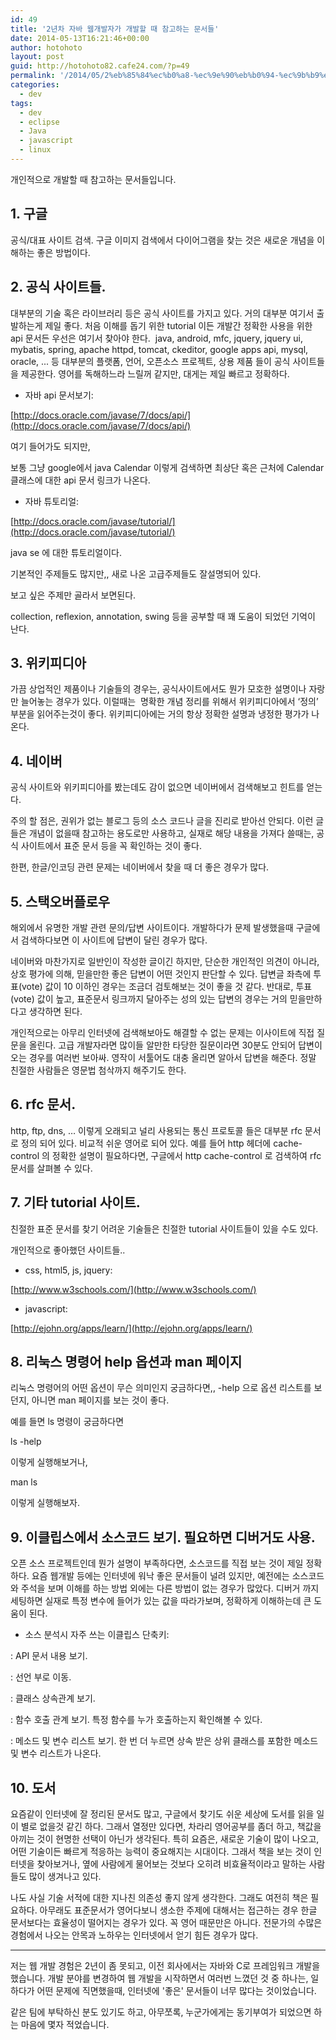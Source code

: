 ```yaml
---
id: 49
title: '2년차 자바 웹개발자가 개발할 때 참고하는 문서들'
date: 2014-05-13T16:21:46+00:00
author: hotohoto
layout: post
guid: http://hotohoto82.cafe24.com/?p=49
permalink: '/2014/05/2%eb%85%84%ec%b0%a8-%ec%9e%90%eb%b0%94-%ec%9b%b9%ea%b0%9c%eb%b0%9c%ec%9e%90%ea%b0%80-%ea%b0%9c%eb%b0%9c%ed%95%a0-%eb%95%8c-%ec%b0%b8%ea%b3%a0%ed%95%98%eb%8a%94-%eb%ac%b8%ec%84%9c%eb%93%a4/'
categories:
  - dev
tags:
  - dev
  - eclipse
  - Java
  - javascript
  - linux
---
```

개인적으로 개발할 때 참고하는 문서들입니다.

## 1. 구글

공식/대표 사이트 검색. 구글 이미지 검색에서 다이어그램을 찾는 것은 새로운 개념을 이해하는 좋은 방법이다.

## 2. 공식 사이트들.

대부분의 기술 혹은 라이브러리 등은 공식 사이트를 가지고 있다. 거의 대부분 여기서 출발하는게 제일 좋다. 처음 이해를 돕기 위한 tutorial 이든 개발간 정확한 사용을 위한 api 문서든 우선은 여기서 찾아야 한다.  java, android, mfc, jquery, jquery ui, mybatis, spring, apache httpd, tomcat, ckeditor, google apps api, mysql, oracle, ... 등 대부분의 플랫폼, 언어, 오픈소스 프로젝트, 상용 제품 들이 공식 사이트들을 제공한다. 영어를 독해하느라 느릴꺼 같지만, 대게는 제일 빠르고 정확하다.

* 자바 api 문서보기:

[http://docs.oracle.com/javase/7/docs/api/](http://docs.oracle.com/javase/7/docs/api/)

여기 들어가도 되지만,

보통 그냥 google에서 java Calendar 이렇게 검색하면 최상단 혹은 근처에 Calendar 클래스에 대한 api 문서 링크가 나온다.

* 자바 튜토리얼:

[http://docs.oracle.com/javase/tutorial/](http://docs.oracle.com/javase/tutorial/)

java se 에 대한 튜토리얼이다.

기본적인 주제들도 많지만,, 새로 나온 고급주제들도 잘설명되어 있다.

보고 싶은 주제만 골라서 보면된다.

collection, reflexion, annotation, swing 등을 공부할 때 꽤 도움이 되었던 기억이 난다.

## 3. 위키피디아

가끔 상업적인 제품이나 기술들의 경우는, 공식사이트에서도 뭔가 모호한 설명이나 자랑만 늘어놓는 경우가 있다. 이럴때는  명확한 개념 정리를 위해서 위키피디아에서 ‘정의’ 부분을 읽어주는것이 좋다. 위키피디아에는 거의 항상 정확한 설명과 냉정한 평가가 나온다.

## 4. 네이버

공식 사이트와 위키피디아를 봤는데도 감이 없으면 네이버에서 검색해보고 힌트를 얻는다.

주의 할 점은, 권위가 없는 블로그 등의 소스 코드나 글을 진리로 받아선 안되다. 이런 글들은 개념이 없을때 참고하는 용도로만 사용하고, 실재로 해당 내용을 가져다 쓸때는, 공식 사이트에서 표준 문서 등을 꼭 확인하는 것이 좋다.

한편, 한글/인코딩 관련 문제는 네이버에서 찾을 때 더 좋은 경우가 많다.

## 5. 스택오버플로우

해외에서 유명한 개발 관련 문의/답변 사이트이다. 개발하다가 문제 발생했을때 구글에서 검색하다보면 이 사이트에 답변이 달린 경우가 많다.

네이버와 마찬가지로 일반인이 작성한 글이긴 하지만, 단순한 개인적인 의견이 아니라, 상호 평가에 의해, 믿을만한 좋은 답변이 어떤 것인지 판단할 수 있다. 답변글 좌측에 투표(vote) 값이 10 이하인 경우는 조금더 검토해보는 것이 좋을 것 같다. 반대로, 투표(vote) 값이 높고, 표준문서 링크까지 달아주는 성의 있는 답변의 경우는 거의 믿을만하다고 생각하면 된다.

개인적으로는 아무리 인터넷에 검색해보아도 해결할 수 없는 문제는 이사이트에 직접 질문을 올린다. 고급 개발자라면 많이들 알만한 타당한 질문이라면 30분도 안되어 답변이 오는 경우를 여러번 보아싸. 영작이 서툴어도 대충 올리면 알아서 답변을 해준다. 정말 친절한 사람들은 영문법 첨삭까지 해주기도 한다.

## 6. rfc 문서.

http, ftp, dns, … 이렇게 오래되고 널리 사용되는 통신 프로토콜 들은 대부분 rfc 문서로 정의 되어 있다. 비교적 쉬운 영어로 되어 있다. 예를 들어 http 헤더에 cache-control 의 정확한 설명이 필요하다면, 구글에서 http cache-control 로 검색하여 rfc 문서를 살펴볼 수 있다.

## 7. 기타 tutorial 사이트.

친절한 표준 문서를 찾기 어려운 기술들은 친절한 tutorial 사이트들이 있을 수도 있다.

개인적으로 좋아했던 사이트들..

* css, html5, js, jquery:

[http://www.w3schools.com/](http://www.w3schools.com/)

* javascript:

[http://ejohn.org/apps/learn/](http://ejohn.org/apps/learn/)

## 8. 리눅스 명령어 help 옵션과 man 페이지

리눅스 명령어의 어떤 옵션이 무슨 의미인지 궁금하다면,, -help 으로 옵션 리스트를 보던지, 아니면 man 페이지를 보는 것이 좋다.

예를 들면 ls 명령이 궁금하다면

ls -help

이렇게 실행해보거나,

man ls

이렇게 실행해보자.

## 9. 이클립스에서 소스코드 보기. 필요하면 디버거도 사용.

오픈 소스 프로젝트인데 뭔가 설명이 부족하다면, 소스코드를 직접 보는 것이 제일 정확하다. 요즘 웹개발 등에는 인터넷에 워낙 좋은 문서들이 널려 있지만, 예전에는 소스코드와 주석을 보며 이해를 하는 방법 외에는 다른 방법이 없는 경우가 많았다. 디버거 까지 세팅하면 실재로 특정 변수에 들어가 있는 값을 따라가보며, 정확하게 이해하는데 큰 도움이 된다.

* 소스 분석시 자주 쓰는 이클립스 단축키:

: API 문서 내용 보기.

: 선언 부로 이동.

: 클래스 상속관계 보기.

: 함수 호출 관계 보기. 특정 함수를 누가 호출하는지 확인해볼 수 있다.

: 메소드 및 변수 리스트 보기. 한 번 더 누르면 상속 받은 상위 클래스를 포함한 메소드 및 변수 리스트가 나온다.

## 10. 도서

요즘같이 인터넷에 잘 정리된 문서도 많고, 구글에서 찾기도 쉬운 세상에 도서를 읽을 일이 별로 없을것 같긴 하다. 그래서 열정만 있다면, 차라리 영어공부를 좀더 하고, 책값을 아끼는 것이 현명한 선택이 아닌가 생각된다. 특히 요즘은, 새로운 기술이 많이 나오고, 어떤 기술이든 빠르게 적응하는 능력이 중요해지는 시대이다. 그래서 책을 보는 것이 인터넷을 찾아보거나, 옆에 사람에게 물어보는 것보다 오히려 비효율적이라고 말하는 사람들도 많이 생겨나고 있다.

나도 사실 기술 서적에 대한 지나친 의존성 좋지 않게 생각한다. 그래도 여전히 책은 필요하다. 아무래도 표준문서가 영어다보니 생소한 주제에 대해서는 접근하는 경우 한글 문서보다는 효율성이 떨어지는 경우가 있다. 꼭 영어 때문만은 아니다. 전문가의 수많은 경험에서 나오는 안목과 노하우는 인터넷에서 얻기 힘든 경우가 많다.

---

저는 웹 개발 경험은 2년이 좀 못되고, 이전 회사에서는 자바와 C로 프레임워크 개발을 했습니다. 개발 분야를 변경하여 웹 개발을 시작하면서 여러번 느꼈던 것 중 하나는, 일하다가 어떤 문제에 직면했을때, 인터넷에 '좋은' 문서들이 너무 많다는 것이었습니다.

같은 팀에 부탁하신 분도 있기도 하고, 아무쪼록, 누군가에게는 동기부여가 되었으면 하는 마음에 몇자 적었습니다.
